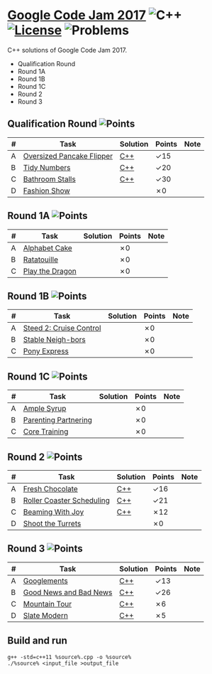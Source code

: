 # [Google Code Jam 2017](https://code.google.com/codejam/past-contests) ![C++](https://img.shields.io/badge/language-C++-orange.svg) [![License](https://img.shields.io/badge/license-MIT-blue.svg)](./LICENSE.md) ![Problems](https://img.shields.io/badge/progress-7%2F21-ff69b4.svg) 

C++ solutions of Google Code Jam 2017.

* Qualification Round
* Round 1A
* Round 1B
* Round 1C
* Round 2
* Round 3

## Qualification Round ![Points](https://img.shields.io/badge/points-65%2F100-green.svg)

| # | Task | Solution | Points | Note |
|---| ---- | ------ | -------- | ---- |
| A | [Oversized Pancake Flipper](https://code.google.com/codejam/contest/3264486/dashboard#s=p0) | [C++](./Qualification%20Round/oversized_pancake_flipper.cpp) | ✓15 | | 
| B | [Tidy Numbers](https://code.google.com/codejam/contest/3264486/dashboard#s=p1) | [C++](./Qualification%20Round/tidy_numbers.cpp) | ✓20 | | 
| C | [Bathroom Stalls](https://code.google.com/codejam/contest/3264486/dashboard#s=p2) | [C++](./Qualification%20Round/bathroom_stalls.cpp) | ✓30 | | 
| D | [Fashion Show](https://code.google.com/codejam/contest/3264486/dashboard#s=p3) |   | ✗0 | | 

## Round 1A ![Points](https://img.shields.io/badge/points-0%2F3-green.svg)

| # | Task | Solution | Points | Note |
|---| ---- | ------ | -------- | ---- |
| A | [Alphabet Cake](https://code.google.com/codejam/contest/5304486/dashboard#s=p0) |   | ✗0 | | 
| B | [Ratatouille](https://code.google.com/codejam/contest/5304486/dashboard#s=p1) |   | ✗0 | | 
| C | [Play the Dragon](https://code.google.com/codejam/contest/5304486/dashboard#s=p2) |   | ✗0 | | 

## Round 1B ![Points](https://img.shields.io/badge/points-0%2F3-green.svg)

| # | Task | Solution | Points | Note |
|---| ---- | ------ | -------- | ---- |
| A | [Steed 2: Cruise Control](https://code.google.com/codejam/contest/8294486/dashboard#s=p0) |   | ✗0 | | 
| B | [Stable Neigh-bors](https://code.google.com/codejam/contest/8294486/dashboard#s=p1) |   | ✗0 | | 
| C | [Pony Express](https://code.google.com/codejam/contest/8294486/dashboard#s=p2) |   | ✗0 | | 

## Round 1C ![Points](https://img.shields.io/badge/points-0%2F3-green.svg)

| # | Task | Solution | Points | Note |
|---| ---- | ------ | -------- | ---- |
| A | [Ample Syrup](https://code.google.com/codejam/contest/3274486/dashboard#s=p0) |   | ✗0 | | 
| B | [Parenting Partnering](https://code.google.com/codejam/contest/3274486/dashboard#s=p1) |   | ✗0 | | 
| C | [Core Training](https://code.google.com/codejam/contest/3274486/dashboard#s=p2) |   | ✗0 | | 

## Round 2 ![Points](https://img.shields.io/badge/points-49%2F100-green.svg)

| # | Task | Solution | Points | Note |
|---| ---- | ------ | -------- | ---- |
| A | [Fresh Chocolate](https://code.google.com/codejam/contest/5314486/dashboard#s=p0) | [C++](./Round%202/fresh_chocolate.cpp) | ✓16 | | 
| B | [Roller Coaster Scheduling](https://code.google.com/codejam/contest/5314486/dashboard#s=p1) | [C++](./Round%202/roller_coaster_scheduling.cpp) | ✓21 | | 
| C | [Beaming With Joy](https://code.google.com/codejam/contest/5314486/dashboard#s=p2) | [C++](./Round%202/beaming_with_joy.cpp) | ✗12 | | 
| D | [Shoot the Turrets](https://code.google.com/codejam/contest/5314486/dashboard#s=p3) |   | ✗0 | | 

## Round 3 ![Points](https://img.shields.io/badge/points-50%2F100-green.svg)

| # | Task | Solution | Points | Note |
|---| ---- | ------ | -------- | ---- |
| A | [Googlements](https://code.google.com/codejam/contest/8304486/dashboard#s=p0) | [C++](./Round%203/googlements.cpp) | ✓13 | | 
| B | [Good News and Bad News](https://code.google.com/codejam/contest/8304486/dashboard#s=p1) | [C++](./Round%203/good_news_and_bad_news.cpp) | ✓26 | | 
| C | [Mountain Tour](https://code.google.com/codejam/contest/8304486/dashboard#s=p2) | [C++](./Round%203/mountain_tour.cpp) | ✗6 | | 
| D | [Slate Modern](https://code.google.com/codejam/contest/8304486/dashboard#s=p3) | [C++](./Round%203/slate_modern.cpp) | ✗5 | | 

## Build and run
```
g++ -std=c++11 %source%.cpp -o %source%
./%source% <input_file >output_file
```
